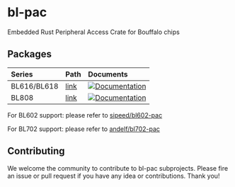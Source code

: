 # bl-pac

Embedded Rust Peripheral Access Crate for Bouffalo chips

## Packages

| Series | Path | Documents |
|:-------|:-----|:----------|
| BL616/BL618 | [link](./bl616/) | [![Documentation](https://docs.rs/bl616-pac/badge.svg)](https://docs.rs/bl616-pac)|
| BL808 | [link](./bl808/) | [![Documentation](https://docs.rs/bl808-pac/badge.svg)](https://docs.rs/bl808-pac) |

For BL602 support: please refer to [sipeed/bl602-pac](https://github.com/sipeed/bl602-pac)

For BL702 support: please refer to [andelf/bl702-pac](https://github.com/andelf/bl702-pac)

## Contributing

We welcome the community to contribute to bl-pac subprojects.
Please fire an issue or pull request if you have any idea or contributions.
Thank you!
